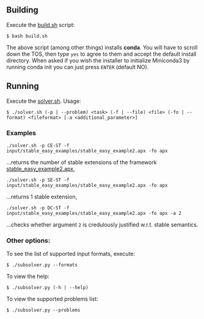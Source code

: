 ## Building

Execute the [build.sh](./build.sh) script:
```
$ bash build.sh
```
The above script (among other things) installs **conda**. You will have to scroll down the TOS, then type `yes` to agree to them and accept the default install directory. When asked if you wish the installer to initialize Miniconda3 by running conda init you can just press `ENTER` (default NO).

## Running

Execute the [solver.sh](./solver.sh). Usage:

```
$ ./solver.sh (-p | --problem) <task> (-f | --file) <file> (-fo | --format) <fileformat> [-a <additional_parameter>]
```

### Examples
```
./solver.sh -p CE-ST -f input/stable_easy_examples/stable_easy_example2.apx -fo apx
```
...returns the number of stable extensions of the framework [stable_easy_example2.apx](input/stable_easy_examples/stable_easy_example2.apx),

```
./solver.sh -p SE-ST -f input/stable_easy_examples/stable_easy_example2.apx -fo apx
```
...returns 1 stable extension,


```
./solver.sh -p DC-ST -f input/stable_easy_examples/stable_easy_example2.apx -fo apx -a 2
```
...checks whether argument `2` is credulously justified w.r.t. stable semantics.


### Other options:
To see the list of supported input formats, execute:
```
$ ./subsolver.py --formats
```

To view the help:
```
$ ./subsolver.py (-h | --help)
```

To view the supported problems list:
```
$ ./subsolver.py --problems
```

